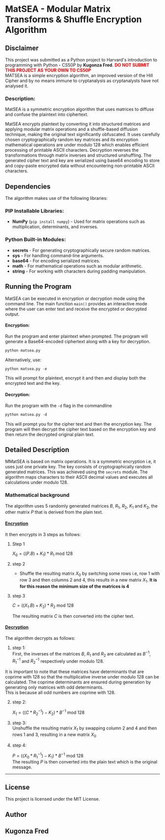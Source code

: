 # MatSEA - Modular Matrix Transforms & Shuffle Encryption Algorithm

## **Disclaimer**  
This project was submitted as a Python project to Harvard's introduction to programming with Python - CS50P by **Kugonza Fred**. <span style = "color: red;"> **DO NOT SUBMIT THIS PROJECT AS YOUR OWN TO CS50P** </span>  
MATSEA is a simple encryption algorithm, an improved version of the Hill Cipher and by no means immune to cryptanalysis as cryptanalysts have not analysed it.

### Description: 
MatSEA is a symmetric encryption algorithm that uses matrices to diffuse and confuse the plaintext into ciphertext.  

MatSEA encrypts plaintext by converting it into structured matrices and applying modular matrix operations and a shuffle-based diffusion technique, making the original text significantly obfuscated. It uses carefully chosen cryptographically random key matrices and its encryption mathematical operations are under modulo 128 which enables efficient processing of printable ASCII characters. Decryption reverses the transformations through matrix inverses and structured unshuffling. The generated cipher text and key are serialized using base64 encoding to store and copy-paste encrypted data without encountering non-printable ASCII characters.

## Dependencies
The algorithm makes use of the following libraries:

### **PIP Installable Libraries:**
- **NumPy** (`pip install numpy`) - Used for matrix operations such as multiplication, determinants, and inverses.

### **Python Built-in Modules:**
- **secrets** - For generating cryptographically secure random matrices.
- **sys** - For handling command-line arguments.
- **base64** - For encoding serialized matrices.
- **math** - For mathematical operations such as modular arithmetic.
- **string** - For working with characters during padding manipulation.

## Running the Program
MatSEA can be executed in encryption or decryption mode using the command line. The main function `main()` provides an interactive mode where the user can enter text and receive the encrypted or decrypted output.

#### **Encryption:**
Run the program and enter plaintext when prompted. The program will generate a Base64-encoded ciphertext along with a key for decryption.
```py
python matsea.py
```
Alternatively, use:
```python
python matsea.py -e
```
This will prompt for plaintext, encrypt it and then and display both the encrypted text and the key.

#### **Decryption:**
Run the program with the `-d` flag in the commandline 
```py
python matsea.py -d
```
This will prompt you for the cipher text and then the encryption key. The program will then decrypt the cipher text based on the encryption key and then return the decrypted original plain text. 


## Detailed Description
MMatSEA is based on matrix operations. It is a symmetric encryption i.e, it uses just one private key. The key consists of cryptographically random generated matrices. This was achieved using the `secrets` module. The algorithm maps characters to their ASCII decimal values and executes all calculations under modulo 128.


### Mathematical background
The algorithm uses 5 randomly generated matrices $B$, $R_1$, $R_2$, $K_1$ and $K_2$, the other matrix $P$ that is derived from the plain text.

#### **<u>Encryption</u>**
It then encrypts in 3 steps as follows:  
1. Step 1 

    $X_0 = \Big((P.B)+ K_1\Big) * R_1 \text{ mod } 128$  

2. step 2 

    - Shuffle the resulting matrix $X_0$ by switching some rows i.e, row 1 with row 3 and then columns 2 and 4, this results in a new matrix $X_1$. **It is for this reason the minimum size of the matrices is 4** 

3. step 3

    $C = \Big((X_1.B)+ K_2\Big) * R_2 \text{ mod } 128$  

    The resulting matrix $C$ is then converted into the cipher text.  

#### **<u>Decryption</u>**
The algorithm decrypts as follows: 

1. step 1:  
First, the inverses of the matrices $B$, $R_1$ and $R_2$ are calculated as $B^{-1}$, $R_1^{-1}$ and $R_2^{-1}$  respectively under modulo 128.

It is important to note that these matrices have determinants that are coprime with 128 so that the multiplicative inverse under modulo 128 can be calculated. The coprime determinants are ensured during generation by generating only matrices with odd determinants.  
This is because all odd numbers are coprime with 128.

2. step 2:  

    $X_1 = \Big((C * R_2^{-1}) - K_2\Big) * B^{-1} \text{ mod } 128$

3. step 3:  
Unshuffle the resulting matrix $X_1$ by swapping column 2 and 4 and then rows 1 and 3, resulting in a new matrix $X_0$

4. step 4:  

    $P = \Big((X_0 * R_1^{-1}) - K_1 \Big) * B^{-1} \text{ mod } 128$  
    The resulting $P$ is then converted into the plain text which is the original message.

---
## License
This project is licensed under the MIT License.

## Author  

**Kugonza Fred**
---


